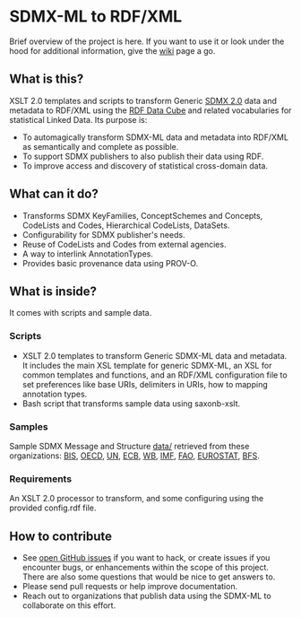 # SDMX-ML to RDF/XML

Brief overview of the project is here. If you want to use it or look under the hood for additional information, give the [wiki](https://github.com/csarven/linked-sdmx/wiki) page a go.

## What is this?

XSLT 2.0 templates and scripts to transform Generic [SDMX 2.0](http://sdmx.org/?page_id=16#package) data and metadata to RDF/XML using the [RDF Data Cube](http://www.w3.org/TR/vocab-data-cube/) and related vocabularies for statistical Linked Data. Its purpose is:

* To automagically transform SDMX-ML data and metadata into RDF/XML as semantically and complete as possible.
* To support SDMX publishers to also publish their data using RDF.
* To improve access and discovery of statistical cross-domain data.

## What can it do?
* Transforms SDMX KeyFamilies, ConceptSchemes and Concepts, CodeLists and Codes, Hierarchical CodeLists, DataSets.
* Configurability for SDMX publisher's needs.
* Reuse of CodeLists and Codes from external agencies.
* A way to interlink AnnotationTypes.
* Provides basic provenance data using PROV-O.

## What is inside?

It comes with scripts and sample data.

### Scripts
* XSLT 2.0 templates to transform Generic SDMX-ML data and metadata. It includes the main XSL template for generic SDMX-ML, an XSL for common templates and functions, and an RDF/XML configuration file to set preferences like base URIs, delimiters in URIs, how to mapping annotation types.
* Bash script that transforms sample data using saxonb-xslt.

### Samples
Sample SDMX Message and Structure [data/](https://github.com/csarven/linked-sdmx/tree/master/data) retrieved from these organizations: <a href="http://www.bis.org/" title="Bank for International Statements">BIS</a>, <a href="http://www.oecd.org/" title="Organisation for Economic Co-operation and Development">OECD</a>, <a href="http://www.un.org/" title="United Nations">UN</a>, <a href="http:/www.ecb.int/" title="European Central Bank">ECB</a>, <a href="http://worldbank.org/" title="World Bank">WB</a>, <a href="http://imf.org/" title="International Monetary Fund">IMF</a>, <a href="http://fao.org/" title="Food and Agriculture Organization of the United Nations">FAO</a>, <a href="http://epp.eurostat.ec.europa.eu/" title="Eurostat">EUROSTAT</a>, <a href="http://www.bfs.admin.ch/" title="Swiss Federal Statistical Office">BFS</a>.

### Requirements
An XSLT 2.0 processor to transform, and some configuring using the provided config.rdf file.

## How to contribute
* See [open GitHub issues](https://github.com/csarven/linked-sdmx/issues?state=open) if you want to hack, or create issues if you encounter bugs, or enhancements within the scope of this project. There are also some questions that would be nice to get answers to.
* Please send pull requests or help improve documentation.
* Reach out to organizations that publish data using the SDMX-ML to collaborate on this effort.
